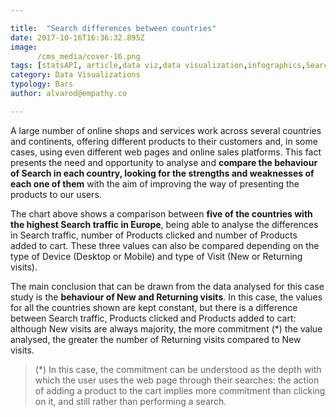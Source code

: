 ```yaml
---

title:  "Search differences between countries"
date: 2017-10-16T16:36:32.895Z
image:
      /cms_media/cover-16.png
tags: [statsAPI, article,data viz,data visualization,infographics,Search differences between countries ]
category: Data Visualizations
typology: Bars
author: alvarod@empathy.co

---
```


<iyd-iframe src="https://www.imagineyourdata.com/datavis/countries-deskvsmob-newvsrec/" desktop-height="505px" tablet-height="540px" mobile-height="" framebimg-order="1" webkitallowfullscreen mozallowfullscreen allowfullscreen></iyd-iframe>


A large number of online shops and services work across several countries and continents, offering different products to their customers and, in some cases, using even different web pages and online sales platforms. This fact presents the need and opportunity to analyse and **compare the behaviour of Search in each country, looking for the strengths and weaknesses of each one of them** with the aim of improving the way of presenting the products to our users.

The chart above shows a comparison between **five of the countries with the highest Search traffic in Europe**, being able to analyse the differences in Search traffic, number of Products clicked and number of Products added to cart. These three values ​​can also be compared depending on the type of Device (Desktop or Mobile) and type of Visit (New or Returning visits).

The main conclusion that can be drawn from the data analysed for this case study is the **behaviour of New and Returning visits**. In this case, the values ​​for all the countries shown are kept constant, but there is a difference between Search traffic, Products clicked and Products added to cart: although New visits are always majority, the more commitment (*) the value analysed, the greater the number of Returning visits compared to New visits.

> (*) In this case, the commitment can be understood as the depth with which the user uses the web page through their searches: the action of adding a product to the cart implies more commitment than clicking on it, and still rather than performing a search. 
